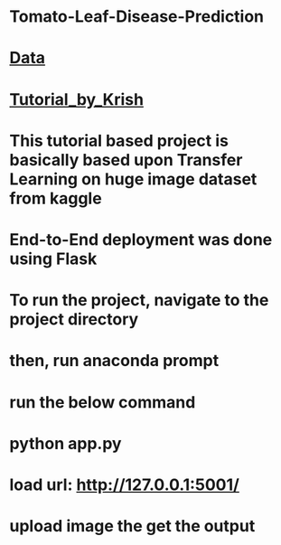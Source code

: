 # Tomato-Leaf-Disease-Prediction
# [Data]("https://www.kaggle.com/noulam/tomato")
# [Tutorial_by_Krish]("https://www.youtube.com/watch?v=chQNuV9B-Rw")

# This tutorial based project is basically based upon Transfer Learning on huge image dataset from kaggle
# End-to-End deployment was done using Flask

# To run the project, navigate to the project directory
#   then, run anaconda prompt
#   run the below command
#       python app.py
#       load url: http://127.0.0.1:5001/
#       upload image the get the output